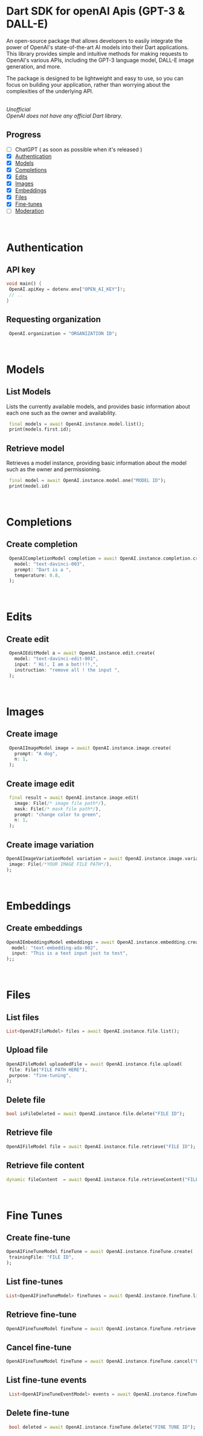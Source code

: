 # Dart SDK for openAI Apis (GPT-3 & DALL-E)

An open-source package that allows developers to easily integrate the power of OpenAI's state-of-the-art AI models into their Dart applications. This library provides simple and intuitive methods for making requests to OpenAI's various APIs, including the GPT-3 language model, DALL-E image generation, and more.

The package is designed to be lightweight and easy to use, so you can focus on building your application, rather than worrying about the complexities of the underlying API.
</br>
</br>

<i>Unofficial</i>
</br>
<i>OpenAI does not have any official Dart library.</I>

## Progress

- [ ] ChatGPT ( as soon as possible when it's released )
- [x] [Authentication](#authentication)
- [x] [Models](#models)
- [x] [Completions](#completions)
- [x] [Edits](#edits)
- [x] [Images](#images)
- [x] [Embeddings](#embeddings)
- [x] [Files](#files)
- [x] [Fine-tunes](#fine-tunes)
- [ ] [Moderation](#moderations)

</br>

# Authentication

## API key

```dart
void main() {
 OpenAI.apiKey = dotenv.env["OPEN_AI_KEY"]!;
 // ..
}
```

## Requesting organization

```dart
 OpenAI.organization = "ORGANIZATION ID";
```

</br>

# Models

## List Models

Lists the currently available models, and provides basic information about each one such as the owner and availability.

```dart
 final models = await OpenAI.instance.model.list();
 print(models.first.id);
```

## Retrieve model

Retrieves a model instance, providing basic information about the model such as the owner and permissioning.

```dart
 final model = await OpenAI.instance.model.one("MODEL ID");
 print(model.id)
```

</br>

# Completions

## Create completion

```dart
 OpenAICompletionModel completion = await OpenAI.instance.completion.create(
   model: "text-davinci-003",
   prompt: "Dart is a ",
   temperature: 0.8,
 );
```

</br>

# Edits

## Create edit

```dart
 OpenAIEditModel a = await OpenAI.instance.edit.create(
   model: "text-davinci-edit-001",
   input: " Hi!, I am a bot!!!!,",
   instruction: "remove all ! the input ",
 );
```

</br>

# Images

## Create image

```dart
 OpenAIImageModel image = await OpenAI.instance.image.create(
   prompt: "A dog",
   n: 1,
 );
```

## Create image edit

```dart
 final result = await OpenAI.instance.image.edit(
   image: File(/* image file path*/),
   mask: File(/* mask file path*/),
   prompt: "change color to green",
   n: 1,
 );

```

## Create image variation

```dart
OpenAIImageVariationModel variation = await OpenAI.instance.image.variation(
 image: File(/*YOUR IMAGE FILE PATH*/),
);
```

</br>

# Embeddings

## Create embeddings

```dart
OpenAIEmbeddingsModel embeddings = await OpenAI.instance.embedding.create(
  model: "text-embedding-ada-002",
  input: "This is a text input just to test",
);;
```

</br>

# Files

## List files

```dart
List<OpenAIFileModel> files = await OpenAI.instance.file.list();
```

## Upload file

```dart
OpenAIFileModel uploadedFile = await OpenAI.instance.file.upload(
 file: File("FILE PATH HERE"),
 purpose: "fine-tuning",
);
```

## Delete file

```dart
bool isFileDeleted = await OpenAI.instance.file.delete("FILE ID");
```

## Retrieve file

```dart
OpenAIFileModel file = await OpenAI.instance.file.retrieve("FILE ID");
```

## Retrieve file content

```dart
dynamic fileContent  = await OpenAI.instance.file.retrieveContent("FILE ID");
```

</br>

# Fine Tunes

## Create fine-tune

```dart
OpenAIFineTuneModel fineTune = await OpenAI.instance.fineTune.create(
 trainingFile: "FILE ID",
);
```

## List fine-tunes

```dart
List<OpenAIFineTuneModel> fineTunes = await OpenAI.instance.fineTune.list();
```

## Retrieve fine-tune

```dart
OpenAIFineTuneModel fineTune = await OpenAI.instance.fineTune.retrieve("FINE TUNE ID");
```

## Cancel fine-tune

```dart
OpenAIFineTuneModel fineTune = await OpenAI.instance.fineTune.cancel("FINE TUNE ID");
```

## List fine-tune events

```dart
 List<OpenAIFineTuneEventModel> events = await OpenAI.instance.fineTune.listEvents("FINE TUNE ID");
```

## Delete fine-tune

```dart
 bool deleted = await OpenAI.instance.fineTune.delete("FINE TUNE ID");
```
